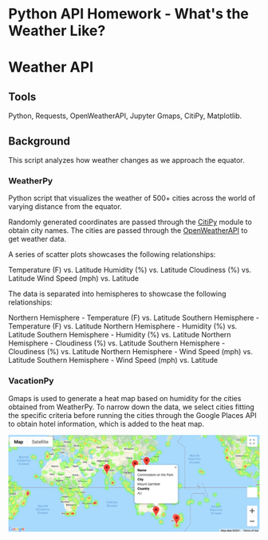 # Python API Homework - What's the Weather Like?

# Weather API

## Tools
Python, Requests, OpenWeatherAPI, Jupyter Gmaps, CitiPy, Matplotlib. 

## Background

This script analyzes how weather changes as we approach the equator.

### WeatherPy

Python script that visualizes the weather of 500+ cities across the world of varying distance from the equator. 

Randomly generated coordinates are passed through the [CitiPy](https://pypi.org/project/citipy/) module to obtain city names. The cities are passed through the [OpenWeatherAPI](https://openweathermap.org/current) to get weather data. 

A series of scatter plots showcases the following relationships:

Temperature (F) vs. Latitude
Humidity (%) vs. Latitude
Cloudiness (%) vs. Latitude
Wind Speed (mph) vs. Latitude

The data is separated into hemispheres to showcase the following relationships:

Northern Hemisphere - Temperature (F) vs. Latitude
Southern Hemisphere - Temperature (F) vs. Latitude
Northern Hemisphere - Humidity (%) vs. Latitude
Southern Hemisphere - Humidity (%) vs. Latitude
Northern Hemisphere - Cloudiness (%) vs. Latitude
Southern Hemisphere - Cloudiness (%) vs. Latitude
Northern Hemisphere - Wind Speed (mph) vs. Latitude
Southern Hemisphere - Wind Speed (mph) vs. Latitude

### VacationPy

Gmaps is used to generate a heat map based on humidity for the cities obtained from WeatherPy. To narrow down the data, we select cities fitting the specific criteria before running the cities through the Google Places API to obtain hotel information, which is added to the heat map. 

![image](vacationpy_screenshots/hotel_map.png)